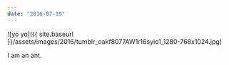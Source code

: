 ```yaml
---
date: "2016-07-19"
---
```


![yo yo]({{ site.baseurl }}/assets/images/2016/tumblr_oakf8077AW1r16syio1_1280-768x1024.jpg)

I am an ant.
